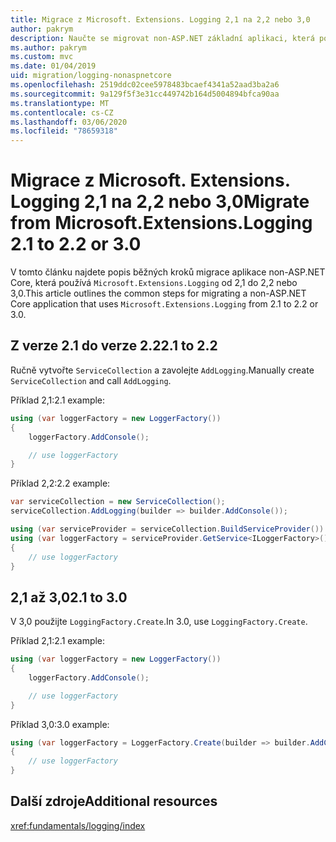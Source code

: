 ```yaml
---
title: Migrace z Microsoft. Extensions. Logging 2,1 na 2,2 nebo 3,0
author: pakrym
description: Naučte se migrovat non-ASP.NET základní aplikaci, která používá Microsoft. Extensions. Logging od 2,1 do 2,2 nebo 3,0.
ms.author: pakrym
ms.custom: mvc
ms.date: 01/04/2019
uid: migration/logging-nonaspnetcore
ms.openlocfilehash: 2519ddc02cee5978483bcaef4341a52aad3ba2a6
ms.sourcegitcommit: 9a129f5f3e31cc449742b164d5004894bfca90aa
ms.translationtype: MT
ms.contentlocale: cs-CZ
ms.lasthandoff: 03/06/2020
ms.locfileid: "78659318"
---
```

# <a name="migrate-from-microsoftextensionslogging-21-to-22-or-30"></a><span data-ttu-id="1e4c0-103">Migrace z Microsoft. Extensions. Logging 2,1 na 2,2 nebo 3,0</span><span class="sxs-lookup"><span data-stu-id="1e4c0-103">Migrate from Microsoft.Extensions.Logging 2.1 to 2.2 or 3.0</span></span>

<span data-ttu-id="1e4c0-104">V tomto článku najdete popis běžných kroků migrace aplikace non-ASP.NET Core, která používá `Microsoft.Extensions.Logging` od 2,1 do 2,2 nebo 3,0.</span><span class="sxs-lookup"><span data-stu-id="1e4c0-104">This article outlines the common steps for migrating a non-ASP.NET Core application that uses `Microsoft.Extensions.Logging` from 2.1 to 2.2 or 3.0.</span></span>

## <a name="21-to-22"></a><span data-ttu-id="1e4c0-105">Z verze 2.1 do verze 2.2</span><span class="sxs-lookup"><span data-stu-id="1e4c0-105">2.1 to 2.2</span></span>

<span data-ttu-id="1e4c0-106">Ručně vytvořte `ServiceCollection` a zavolejte `AddLogging`.</span><span class="sxs-lookup"><span data-stu-id="1e4c0-106">Manually create `ServiceCollection` and call `AddLogging`.</span></span>

<span data-ttu-id="1e4c0-107">Příklad 2,1:</span><span class="sxs-lookup"><span data-stu-id="1e4c0-107">2.1 example:</span></span>

```csharp
using (var loggerFactory = new LoggerFactory())
{
    loggerFactory.AddConsole();

    // use loggerFactory
}
```

<span data-ttu-id="1e4c0-108">Příklad 2,2:</span><span class="sxs-lookup"><span data-stu-id="1e4c0-108">2.2 example:</span></span>

```csharp
var serviceCollection = new ServiceCollection();
serviceCollection.AddLogging(builder => builder.AddConsole());

using (var serviceProvider = serviceCollection.BuildServiceProvider())
using (var loggerFactory = serviceProvider.GetService<ILoggerFactory>())
{
    // use loggerFactory
}
```

## <a name="21-to-30"></a><span data-ttu-id="1e4c0-109">2,1 až 3,0</span><span class="sxs-lookup"><span data-stu-id="1e4c0-109">2.1 to 3.0</span></span>

<span data-ttu-id="1e4c0-110">V 3,0 použijte `LoggingFactory.Create`.</span><span class="sxs-lookup"><span data-stu-id="1e4c0-110">In 3.0, use `LoggingFactory.Create`.</span></span>

<span data-ttu-id="1e4c0-111">Příklad 2,1:</span><span class="sxs-lookup"><span data-stu-id="1e4c0-111">2.1 example:</span></span>

```csharp
using (var loggerFactory = new LoggerFactory())
{
    loggerFactory.AddConsole();

    // use loggerFactory
}
```

<span data-ttu-id="1e4c0-112">Příklad 3,0:</span><span class="sxs-lookup"><span data-stu-id="1e4c0-112">3.0 example:</span></span>

```csharp
using (var loggerFactory = LoggerFactory.Create(builder => builder.AddConsole()))
{
    // use loggerFactory
}
```

## <a name="additional-resources"></a><span data-ttu-id="1e4c0-113">Další zdroje</span><span class="sxs-lookup"><span data-stu-id="1e4c0-113">Additional resources</span></span>

<xref:fundamentals/logging/index>